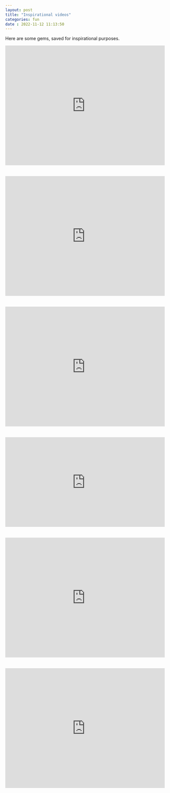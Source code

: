 ```yaml
---
layout: post
title: "Inspirational videos" 
categories: fun
date : 2022-11-12 11:13:50
---
```

Here are some gems, saved for inspirational purposes. 

<div style="padding:75% 0 0 0;position:relative;"><iframe src="https://player.vimeo.com/video/770175596?h=e17d8a8a8d&amp;badge=0&amp;autopause=0&amp;player_id=0&amp;app_id=58479" frameborder="0" allow="autoplay; fullscreen; picture-in-picture" allowfullscreen style="position:absolute;top:0;left:0;width:100%;height:100%;" title="fuck-work.mp4"></iframe></div><script src="https://player.vimeo.com/api/player.js"></script>
<br>
<br>
<div style="padding:75% 0 0 0;position:relative;"><iframe src="https://player.vimeo.com/video/770175627?h=399e13b130&amp;badge=0&amp;autopause=0&amp;player_id=0&amp;app_id=58479" frameborder="0" allow="autoplay; fullscreen; picture-in-picture" allowfullscreen style="position:absolute;top:0;left:0;width:100%;height:100%;" title="do-nothing.mp4"></iframe></div><script src="https://player.vimeo.com/api/player.js"></script>
<br>
<br>
<div style="padding:75% 0 0 0;position:relative;"><iframe src="https://player.vimeo.com/video/770175645?h=93f98aa8b5&amp;badge=0&amp;autopause=0&amp;player_id=0&amp;app_id=58479" frameborder="0" allow="autoplay; fullscreen; picture-in-picture" allowfullscreen style="position:absolute;top:0;left:0;width:100%;height:100%;" title="deadlines.mp4"></iframe></div><script src="https://player.vimeo.com/api/player.js"></script>
<br>
<br>
<div style="padding:56.09% 0 0 0;position:relative;"><iframe src="https://player.vimeo.com/video/770175655?h=1cd9750512&amp;badge=0&amp;autopause=0&amp;player_id=0&amp;app_id=58479" frameborder="0" allow="autoplay; fullscreen; picture-in-picture" allowfullscreen style="position:absolute;top:0;left:0;width:100%;height:100%;" title="boss-friend.mp4"></iframe></div><script src="https://player.vimeo.com/api/player.js"></script>
<br>
<br>
<div style="padding:75% 0 0 0;position:relative;"><iframe src="https://player.vimeo.com/video/770175664?h=15cea1c8d1&amp;badge=0&amp;autopause=0&amp;player_id=0&amp;app_id=58479" frameborder="0" allow="autoplay; fullscreen; picture-in-picture" allowfullscreen style="position:absolute;top:0;left:0;width:100%;height:100%;" title="bad-day.mp4"></iframe></div><script src="https://player.vimeo.com/api/player.js"></script>
<br>
<br>
<div style="padding:75% 0 0 0;position:relative;"><iframe src="https://player.vimeo.com/video/770175309?h=dd8255fe19&amp;badge=0&amp;autopause=0&amp;player_id=0&amp;app_id=58479" frameborder="0" allow="autoplay; fullscreen; picture-in-picture" allowfullscreen style="position:absolute;top:0;left:0;width:100%;height:100%;" title="only-regret.mp4"></iframe></div><script src="https://player.vimeo.com/api/player.js"></script>